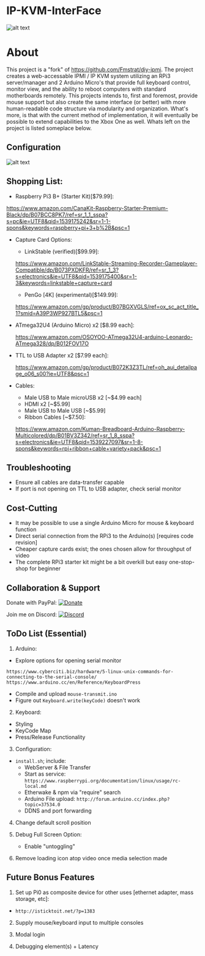 # IP-KVM-InterFace

![alt text](https://github.com/SterlingButters/ip-kvm-interface/blob/master/Example.png)

# About
This project is a "fork" of https://github.com/Fmstrat/diy-ipmi. The project creates a
web-accessable IPMI / IP KVM system utilizing an RPi3 server/manager and 2 Arduino Micro's that provide
full keyboard control, monitor view, and the ability to reboot computers with standard motherboards
remotely. This projects intends to, first and foremost, provide mouse support but also create the same
interface (or better) with more human-readable code structure via modularity and organization. What's more,
is that with the current method of implementation, it will eventually be possible to extend capabilities
to the Xbox One as well. Whats left on the project is listed someplace below.

## Configuration
![alt text](https://github.com/SterlingButters/ip-kvm-interface/blob/master/configuration/Setup.png)
## Shopping List:
  - Raspberry Pi3 B+ (Starter Kit)[$79.99]:

  https://www.amazon.com/CanaKit-Raspberry-Starter-Premium-Black/dp/B07BCC8PK7/ref=sr_1_1_sspa?s=pc&ie=UTF8&qid=1539175242&sr=1-1-spons&keywords=raspberry+pi+3+b%2B&psc=1
  - Capture Card Options:
    - LinkStable (verified)[$99.99]:

    https://www.amazon.com/LinkStable-Streaming-Recorder-Gameplayer-Compatible/dp/B073PXDKFR/ref=sr_1_3?s=electronics&ie=UTF8&qid=1539175400&sr=1-3&keywords=linkstable+capture+card
    - PenGo [4K] (experimental)[$149.99]:

    https://www.amazon.com/gp/product/B07BGXVGLS/ref=ox_sc_act_title_1?smid=A39P3WP927BTL5&psc=1
  - ATmega32U4 (Arduino Micro) x2 [$8.99 each]:

    https://www.amazon.com/OSOYOO-ATmega32U4-arduino-Leonardo-ATmega328/dp/B012FOV17O
  - TTL to USB Adapter x2 [$7.99 each]:

    https://www.amazon.com/gp/product/B072K3Z3TL/ref=oh_aui_detailpage_o06_s00?ie=UTF8&psc=1
  - Cables:
    - Male USB to Male microUSB x2 [~$4.99 each]
    - HDMI x2 [~$5.99]
    - Male USB to Male USB [~$5.99]
    - Ribbon Cables [~$7.50]:

    https://www.amazon.com/Kuman-Breadboard-Arduino-Raspberry-Multicolored/dp/B01BV3Z342/ref=sr_1_8_sspa?s=electronics&ie=UTF8&qid=1539227097&sr=1-8-spons&keywords=rpi+ribbon+cable+variety+pack&psc=1

## Troubleshooting
- Ensure all cables are data-transfer capable
- If port is not opening on TTL to USB adapter, check serial monitor

## Cost-Cutting
  - It may be possible to use a single Arduino Micro for mouse & keyboard function
  - Direct serial connection from the RPi3 to the Arduino(s) [requires code revision]
  - Cheaper capture cards exist; the ones chosen allow for throughput of video
  - The complete RPi3 starter kit might be a bit overkill but easy one-stop-shop for beginner

## Collaboration & Support
Donate with PayPal:
[![Donate](https://img.shields.io/badge/Donate-PayPal-green.svg)](https://paypal.me/sterlingbutters)

Join me on Discord:
[![Discord](https://img.shields.io/discord/102860784329052160.svg)](https://discord.gg/uSTr7DZ)

## ToDo List (Essential)
1) Arduino:
  - Explore options for opening serial monitor
```
https://www.cyberciti.biz/hardware/5-linux-unix-commands-for-connecting-to-the-serial-console/
https://www.arduino.cc/en/Reference/KeyboardPress
```
  - Compile and upload `mouse-transmit.ino`
  - Figure out `Keyboard.write(keyCode)` doesn't work

2) Keyboard:
  - Styling
  - KeyCode Map
  - Press/Release Functionality

3) Configuration:
  - `install.sh`; include:
    - WebServer & File Transfer
    - Start as service:
      `https://www.raspberrypi.org/documentation/linux/usage/rc-local.md`
    - Etherwake & npm via "require" search
    - Arduino File upload:
     `http://forum.arduino.cc/index.php?topic=37534.0`
    - DDNS and port forwarding

4) Change default scroll position

5) Debug Full Screen Option:
    - Enable "untoggling"

6) Remove loading icon atop video once media selection made

## Future Bonus Features

1) Set up Pi0 as composite device for other uses [ethernet adapter,
mass storage, etc]:
  - `http://isticktoit.net/?p=1383`

2) Supply mouse/keyboard input to multiple consoles

3) Modal login

4) Debugging element(s) + Latency
